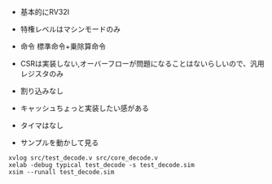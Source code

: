 * 基本的にRV32I
* 特権レベルはマシンモードのみ
* 命令 標準命令+乗除算命令
* CSRは実装しない,オーバーフローが問題になることはないらしいので、汎用レジスタのみ
* 割り込みなし
* キャッシュちょっと実装したい感がある
* タイマはなし

* サンプルを動かして見る

```
xvlog src/test_decode.v src/core_decode.v 
xelab -debug typical test_decode -s test_decode.sim
xsim --runall test_decode.sim
```
